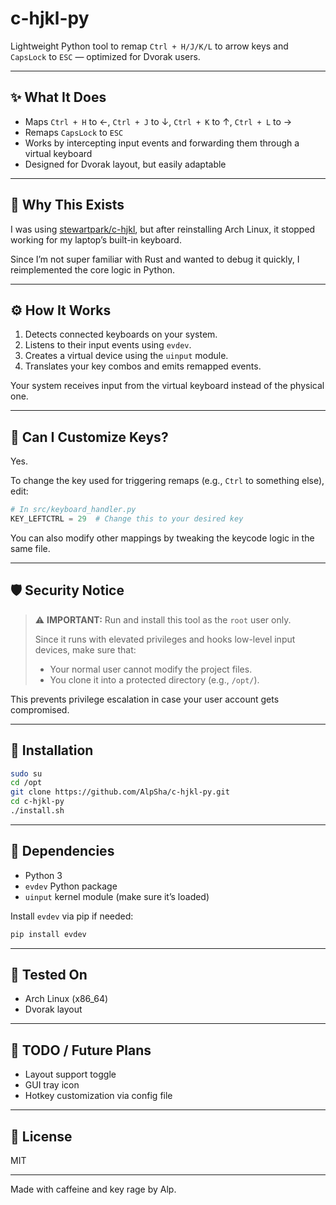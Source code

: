 # c-hjkl-py

Lightweight Python tool to remap `Ctrl + H/J/K/L` to arrow keys and `CapsLock` to `ESC` — optimized for Dvorak users.

---

## ✨ What It Does

- Maps `Ctrl + H` to ←, `Ctrl + J` to ↓, `Ctrl + K` to ↑, `Ctrl + L` to →
- Remaps `CapsLock` to `ESC`
- Works by intercepting input events and forwarding them through a virtual keyboard
- Designed for Dvorak layout, but easily adaptable

---

## 🤔 Why This Exists

I was using [stewartpark/c-hjkl](https://github.com/stewartpark/c-hjkl), but after reinstalling Arch Linux, it stopped working for my laptop’s built-in keyboard.

Since I’m not super familiar with Rust and wanted to debug it quickly, I reimplemented the core logic in Python.

---

## ⚙️ How It Works

1. Detects connected keyboards on your system.
2. Listens to their input events using `evdev`.
3. Creates a virtual device using the `uinput` module.
4. Translates your key combos and emits remapped events.

Your system receives input from the virtual keyboard instead of the physical one.

---

## 🔧 Can I Customize Keys?

Yes.

To change the key used for triggering remaps (e.g., `Ctrl` to something else), edit:

```python
# In src/keyboard_handler.py
KEY_LEFTCTRL = 29  # Change this to your desired key
```

You can also modify other mappings by tweaking the keycode logic in the same file.

---

## 🛡️ Security Notice

> ⚠️ **IMPORTANT:** Run and install this tool as the `root` user only.
>
> Since it runs with elevated privileges and hooks low-level input devices, make sure that:
>
> * Your normal user cannot modify the project files.
> * You clone it into a protected directory (e.g., `/opt/`).

This prevents privilege escalation in case your user account gets compromised.

---

## 🚀 Installation

```bash
sudo su
cd /opt
git clone https://github.com/AlpSha/c-hjkl-py.git
cd c-hjkl-py
./install.sh
```

---

## 🧱 Dependencies

* Python 3
* `evdev` Python package
* `uinput` kernel module (make sure it’s loaded)

Install `evdev` via pip if needed:

```bash
pip install evdev
```

---

## 🧪 Tested On

* Arch Linux (x86\_64)
* Dvorak layout

---

## 🧩 TODO / Future Plans

* Layout support toggle
* GUI tray icon
* Hotkey customization via config file

---

## 📜 License

MIT

---

Made with caffeine and key rage by Alp.
